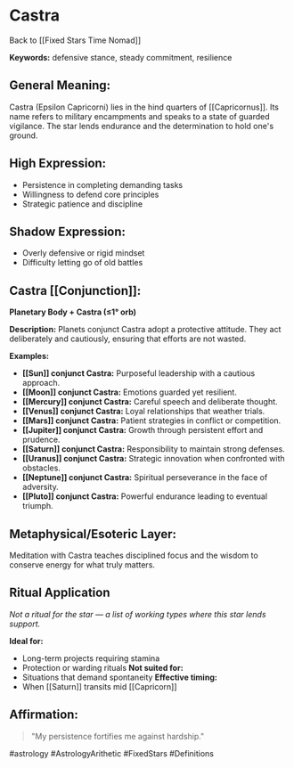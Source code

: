 # Castra

Back to [[Fixed Stars Time Nomad]]

**Keywords:** defensive stance, steady commitment, resilience

## General Meaning:
Castra (Epsilon Capricorni) lies in the hind quarters of
[[Capricornus]]. Its name refers to military encampments and
speaks to a state of guarded vigilance. The star lends endurance
and the determination to hold one's ground.

## High Expression:
- Persistence in completing demanding tasks
- Willingness to defend core principles
- Strategic patience and discipline

## Shadow Expression:
- Overly defensive or rigid mindset
- Difficulty letting go of old battles

## Castra [[Conjunction]]:

**Planetary Body + Castra (≤1° orb)**

**Description:**
Planets conjunct Castra adopt a protective attitude. They act
deliberately and cautiously, ensuring that efforts are not
wasted.

**Examples:**
- **[[Sun]] conjunct Castra:** Purposeful leadership with a cautious
  approach.
- **[[Moon]] conjunct Castra:** Emotions guarded yet resilient.
- **[[Mercury]] conjunct Castra:** Careful speech and deliberate
  thought.
- **[[Venus]] conjunct Castra:** Loyal relationships that weather
  trials.
- **[[Mars]] conjunct Castra:** Patient strategies in conflict or
  competition.
- **[[Jupiter]] conjunct Castra:** Growth through persistent effort
  and prudence.
- **[[Saturn]] conjunct Castra:** Responsibility to maintain strong
  defenses.
- **[[Uranus]] conjunct Castra:** Strategic innovation when
  confronted with obstacles.
- **[[Neptune]] conjunct Castra:** Spiritual perseverance in the face
  of adversity.
- **[[Pluto]] conjunct Castra:** Powerful endurance leading to
  eventual triumph.

## Metaphysical/Esoteric Layer:
Meditation with Castra teaches disciplined focus and the wisdom
to conserve energy for what truly matters.

## Ritual Application
*Not a ritual for the star — a list of working types where this star lends support.*

**Ideal for:**
- Long-term projects requiring stamina
- Protection or warding rituals
**Not suited for:**
- Situations that demand spontaneity
**Effective timing:**
- When [[Saturn]] transits mid [[Capricorn]]

## Affirmation:

> "My persistence fortifies me against hardship."

#astrology #AstrologyArithetic #FixedStars #Definitions
